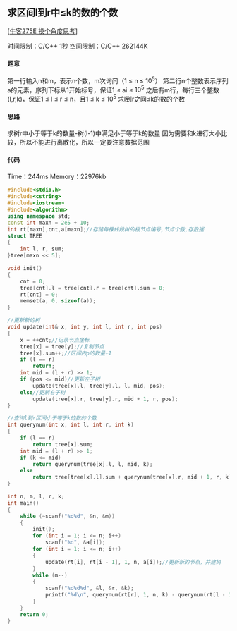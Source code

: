 ## 求区间l到r中≤k的数的个数

[[牛客275E 换个角度思考](https://ac.nowcoder.com/acm/contest/275/E)]

时间限制：C/C++ 1秒
空间限制：C/C++ 262144K

#### 题意
第一行输入n和m，表示n个数，m次询问（1 ≤ n ≤ $10^{5}$）
第二行n个整数表示序列a的元素，序列下标从1开始标号，保证1 ≤ ai ≤ $10^{5}$
之后有m行，每行三个整数(l,r,k)，保证1 ≤ l ≤ r ≤ n，且1 ≤ k ≤ $10^{5}$
求l到r之间≤k的数的个数

#### 思路
求树r中小于等于k的数量-树(l-1)中满足小于等于k的数量
因为需要和k进行大小比较，所以不能进行离散化，所以一定要注意数据范围

#### 代码
Time：244ms
Memory：22976kb
```cpp
#include<stdio.h>
#include<cstring>
#include<iostream>
#include<algorithm>
using namespace std;
const int maxn = 2e5 + 10;
int rt[maxn],cnt,a[maxn];//存储每棵线段树的根节点编号,节点个数,存数据
struct TREE
{
	int l, r, sum;
}tree[maxn << 5];

void init()
{
	cnt = 0;
	tree[cnt].l = tree[cnt].r = tree[cnt].sum = 0;
	rt[cnt] = 0;
	memset(a, 0, sizeof(a));
}

//更新新的树 
void update(int& x, int y, int l, int r, int pos)
{
	x = ++cnt;//记录节点坐标 
	tree[x] = tree[y];//复制节点 
	tree[x].sum++;//区间内p的数量+1 
	if (l == r)
		return;
	int mid = (l + r) >> 1;
	if (pos <= mid)//更新左子树 
		update(tree[x].l, tree[y].l, l, mid, pos);
	else//更新右子树 
		update(tree[x].r, tree[y].r, mid + 1, r, pos);
}

//查询l到r区间小于等于k的数的个数
int querynum(int x, int l, int r, int k)
{
	if (l == r)
		return tree[x].sum;
	int mid = (l + r) >> 1;
	if (k <= mid)
		return querynum(tree[x].l, l, mid, k);
	else
		return tree[tree[x].l].sum + querynum(tree[x].r, mid + 1, r, k);
}

int n, m, l, r, k;
int main()
{
	while (~scanf("%d%d", &n, &m))
	{
		init();
		for (int i = 1; i <= n; i++)
			scanf("%d", &a[i]);
		for (int i = 1; i <= n; i++)
		{
			update(rt[i], rt[i - 1], 1, n, a[i]);//更新新的节点，并建树 
		}
		while (m--)
		{
			scanf("%d%d%d", &l, &r, &k);
			printf("%d\n", querynum(rt[r], 1, n, k) - querynum(rt[l - 1], 1, n, k));
		}
	}
	return 0;
}
```